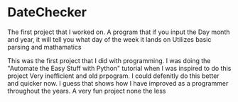 # DateChecker
The first project that I worked on. 
A program that if you input the Day month and year, it will tell you what day of the week it lands on
Utilizes basic parsing and mathamatics

This was the first project that I did with programming. I was doing the "Automate the Easy Stuff with Python" tutorial when I was inspired to do this project
Very inefficient and old prpogram. I could defenitly do this better and quicker now. I guess that shows how I have improved as a programmer throughout the years.
A very fun project none the less
